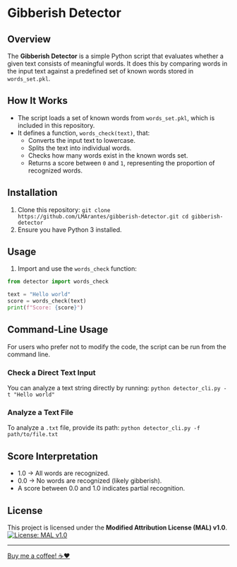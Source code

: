 # Gibberish Detector

## Overview

The **Gibberish Detector** is a simple Python script that evaluates whether a given text consists of meaningful words. It does this by comparing words in the input text against a predefined set of known words stored in `words_set.pkl`.

## How It Works

- The script loads a set of known words from `words_set.pkl`, which is included in this repository.
- It defines a function, `words_check(text)`, that:
  - Converts the input text to lowercase.
  - Splits the text into individual words.
  - Checks how many words exist in the known words set.
  - Returns a score between `0` and `1`, representing the proportion of recognized words.

## Installation

1. Clone this repository:
`git clone https://github.com/LMArantes/gibberish-detector.git cd gibberish-detector`
2. Ensure you have Python 3 installed.

## Usage

1. Import and use the `words_check` function:

```python
from detector import words_check

text = "Hello world"
score = words_check(text)
print(f"Score: {score}")
```

## Command-Line Usage

For users who prefer not to modify the code, the script can be run from the command line.

### Check a Direct Text Input
You can analyze a text string directly by running:
`python detector_cli.py -t "Hello world"`

### Analyze a Text File
To analyze a `.txt` file, provide its path:
`python detector_cli.py -f path/to/file.txt`

## Score Interpretation

- 1.0 → All words are recognized.
- 0.0 → No words are recognized (likely gibberish).
- A score between 0.0 and 1.0 indicates partial recognition.

## License

This project is licensed under the **Modified Attribution License (MAL) v1.0**.  
[![License: MAL v1.0](https://img.shields.io/badge/License%3A%20MAL%20v1.0-forestgreen?style=plastic&color=forestgreen)](https://lmarantes.github.io/Modified-Attribution-License/)

---

[Buy me a coffee! ☕❤️](https://buymeacoffee.com/lmarantes)
